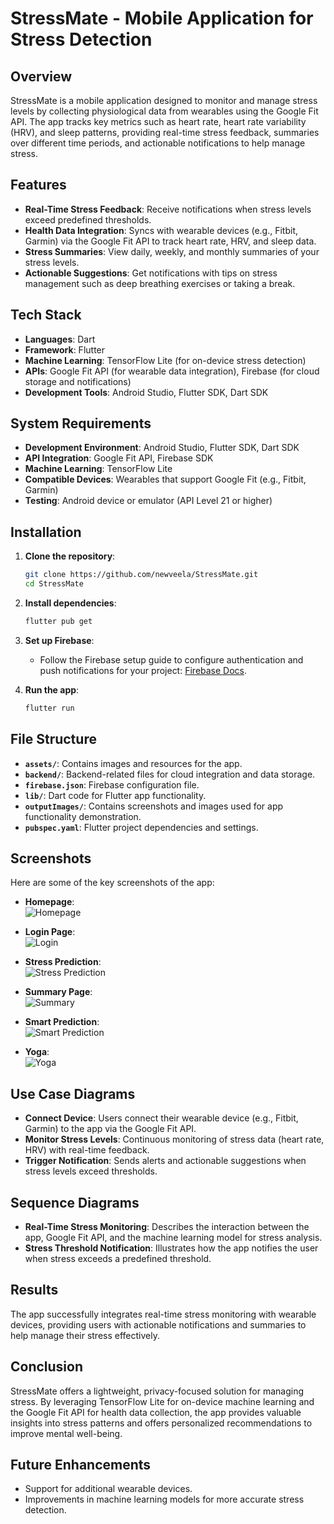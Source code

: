 # StressMate - Mobile Application for Stress Detection

## Overview
StressMate is a mobile application designed to monitor and manage stress levels by collecting physiological data from wearables using the Google Fit API. The app tracks key metrics such as heart rate, heart rate variability (HRV), and sleep patterns, providing real-time stress feedback, summaries over different time periods, and actionable notifications to help manage stress.

## Features
- **Real-Time Stress Feedback**: Receive notifications when stress levels exceed predefined thresholds.
- **Health Data Integration**: Syncs with wearable devices (e.g., Fitbit, Garmin) via the Google Fit API to track heart rate, HRV, and sleep data.
- **Stress Summaries**: View daily, weekly, and monthly summaries of your stress levels.
- **Actionable Suggestions**: Get notifications with tips on stress management such as deep breathing exercises or taking a break.

## Tech Stack
- **Languages**: Dart
- **Framework**: Flutter
- **Machine Learning**: TensorFlow Lite (for on-device stress detection)
- **APIs**: Google Fit API (for wearable data integration), Firebase (for cloud storage and notifications)
- **Development Tools**: Android Studio, Flutter SDK, Dart SDK

## System Requirements
- **Development Environment**: Android Studio, Flutter SDK, Dart SDK
- **API Integration**: Google Fit API, Firebase SDK
- **Machine Learning**: TensorFlow Lite
- **Compatible Devices**: Wearables that support Google Fit (e.g., Fitbit, Garmin)
- **Testing**: Android device or emulator (API Level 21 or higher)

## Installation

1. **Clone the repository**:
   ```bash
   git clone https://github.com/newveela/StressMate.git
   cd StressMate
   ```

2. **Install dependencies**:
   ```bash
   flutter pub get
   ```

3. **Set up Firebase**:
    - Follow the Firebase setup guide to configure authentication and push notifications for your project: [Firebase Docs](https://firebase.google.com/docs).

4. **Run the app**:
   ```bash
   flutter run
   ```

## File Structure
- **`assets/`**: Contains images and resources for the app.
- **`backend/`**: Backend-related files for cloud integration and data storage.
- **`firebase.json`**: Firebase configuration file.
- **`lib/`**: Dart code for Flutter app functionality.
- **`outputImages/`**: Contains screenshots and images used for app functionality demonstration.
- **`pubspec.yaml`**: Flutter project dependencies and settings.

## Screenshots
Here are some of the key screenshots of the app:

- **Homepage**:  
  ![Homepage](outputImages/homepage.JPG)

- **Login Page**:  
  ![Login](outputImages/login.JPG)

- **Stress Prediction**:  
  ![Stress Prediction](outputImages/stressprediction.JPG)

- **Summary Page**:  
  ![Summary](outputImages/summary.JPG)

- **Smart Prediction**:  
  ![Smart Prediction](outputImages/smartprediction.JPG)

- **Yoga**:  
  ![Yoga](outputImages/yoga.JPG)

## Use Case Diagrams
- **Connect Device**: Users connect their wearable device (e.g., Fitbit, Garmin) to the app via the Google Fit API.
- **Monitor Stress Levels**: Continuous monitoring of stress data (heart rate, HRV) with real-time feedback.
- **Trigger Notification**: Sends alerts and actionable suggestions when stress levels exceed thresholds.

## Sequence Diagrams
- **Real-Time Stress Monitoring**: Describes the interaction between the app, Google Fit API, and the machine learning model for stress analysis.
- **Stress Threshold Notification**: Illustrates how the app notifies the user when stress exceeds a predefined threshold.

## Results
The app successfully integrates real-time stress monitoring with wearable devices, providing users with actionable notifications and summaries to help manage their stress effectively.

## Conclusion
StressMate offers a lightweight, privacy-focused solution for managing stress. By leveraging TensorFlow Lite for on-device machine learning and the Google Fit API for health data collection, the app provides valuable insights into stress patterns and offers personalized recommendations to improve mental well-being.

## Future Enhancements
- Support for additional wearable devices.
- Improvements in machine learning models for more accurate stress detection.

